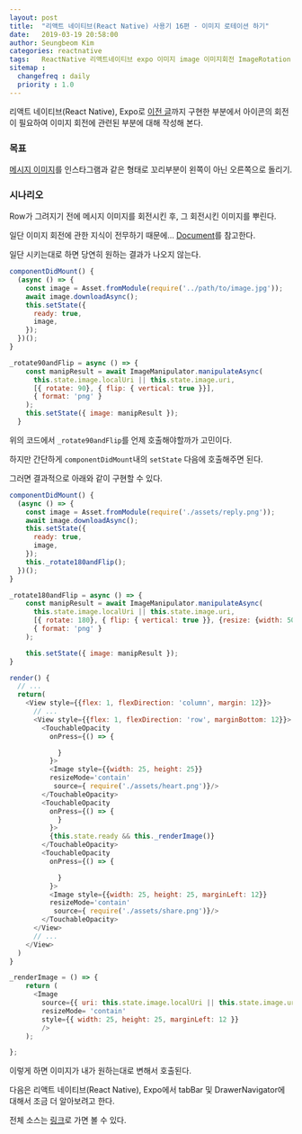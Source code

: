 ```yaml
---
layout: post
title:  "리액트 네이티브(React Native) 사용기 16편 - 이미지 로테이션 하기"
date:   2019-03-19 20:58:00
author: Seungbeom Kim
categories: reactnative
tags:	ReactNative 리액트네이티브 expo 이미지 image 이미지회전 ImageRotation
sitemap :
  changefreq : daily
  priority : 1.0
---
```


리액트 네이티브(React Native), Expo로 [이전 글](https://myksb1223.github.io/reactnative/2019/03/15/React-Native-15.html)까지 구현한 부분에서 아이콘의 회전이 필요하여 이미지 회전에 관련된 부분에 대해 작성해 본다.

### 목표
[메시지 이미지](https://icons8.com/icons/set/chat)를 인스타그램과 같은 형태로 꼬리부분이 왼쪽이 아닌 오른쪽으로 돌리기.

### 시나리오
Row가 그려지기 전에 메시지 이미지를 회전시킨 후, 그 회전시킨 이미지를 뿌린다.

일단 이미지 회전에 관한 지식이 전무하기 때문에... [Document](https://docs.expo.io/versions/latest/sdk/imagemanipulator/#basic-example)를 참고한다.

일단 시키는대로 하면 당연히 원하는 결과가 나오지 않는다.

```Javascript
componentDidMount() {
  (async () => {
    const image = Asset.fromModule(require('../path/to/image.jpg'));
    await image.downloadAsync();
    this.setState({
      ready: true,
      image,
    });
  })();
}

_rotate90andFlip = async () => {
    const manipResult = await ImageManipulator.manipulateAsync(
      this.state.image.localUri || this.state.image.uri,
      [{ rotate: 90}, { flip: { vertical: true }}],
      { format: 'png' }
    );
    this.setState({ image: manipResult });
  }
```

위의 코드에서 `_rotate90andFlip`를 언제 호출해야할까가 고민이다.

하지만 간단하게 `componentDidMount`내의 `setState` 다음에 호출해주면 된다.

그러면 결과적으로 아래와 같이 구현할 수 있다.

```Javascript
componentDidMount() {
  (async () => {
    const image = Asset.fromModule(require('./assets/reply.png'));
    await image.downloadAsync();
    this.setState({
      ready: true,
      image,
    });
    this._rotate180andFlip();
  })();
}

_rotate180andFlip = async () => {
    const manipResult = await ImageManipulator.manipulateAsync(
      this.state.image.localUri || this.state.image.uri,
      [{ rotate: 180}, { flip: { vertical: true }}, {resize: {width: 50, height: 50}}],
      { format: 'png' }
    );

    this.setState({ image: manipResult });
}

render() {
  // ...
  return(
    <View style={{flex: 1, flexDirection: 'column', margin: 12}}>
      // ...
      <View style={{flex: 1, flexDirection: 'row', marginBottom: 12}}>
        <TouchableOpacity
          onPress={() => {

            }
          }>
          <Image style={{width: 25, height: 25}}
          resizeMode='contain'
           source={ require('./assets/heart.png')}/>
        </TouchableOpacity>
        <TouchableOpacity
          onPress={() => {
            }
          }>
          {this.state.ready && this._renderImage()}
        </TouchableOpacity>
        <TouchableOpacity
          onPress={() => {

            }
          }>
          <Image style={{width: 25, height: 25, marginLeft: 12}}
          resizeMode='contain'
           source={ require('./assets/share.png')}/>
        </TouchableOpacity>
      </View>
      // ...
    </View>
  )
}

_renderImage = () => {
    return (
      <Image
        source={{ uri: this.state.image.localUri || this.state.image.uri }}
        resizeMode= 'contain'
        style={{ width: 25, height: 25, marginLeft: 12 }}
        />
    );

};
```

이렇게 하면 이미지가 내가 원하는대로 변해서 호출된다.

다음은 리액트 네이티브(React Native), Expo에서 tabBar 및 DrawerNavigator에 대해서 조금 더 알아보려고 한다.

전체 소스는 [링크](https://github.com/myksb1223/ReactNative-instagram-example)로 가면 볼 수 있다.
